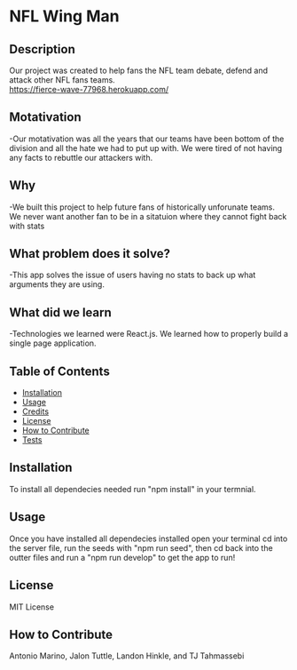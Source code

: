 # NFL Wing Man
## Description
Our project was created to help fans the NFL team debate, defend and attack other NFL fans teams.  
https://fierce-wave-77968.herokuapp.com/
## Motativation
-Our motativation was all the years that our teams have been bottom of the division and all the hate we had to put up with. We were tired of not having any facts to rebuttle our attackers with.
## Why
-We built this project to help future fans of historically unforunate teams. We never want another fan to be in a sitatuion where they cannot fight back with stats
## What problem does it solve?
-This app solves the issue of users having no stats to back up what arguments they are using. 
## What did we learn
-Technologies we learned were React.js. We learned how to properly build a single page application. 
## Table of Contents 
- [Installation](#installation)
- [Usage](#usage)
- [Credits](#credits)
- [License](#license)
- [How to Contribute](#how-to-contribute)
- [Tests](#tests)
## Installation
To install all dependecies needed run "npm install" in your termnial.
## Usage
Once you have installed all dependecies installed open your terminal cd into the server file, run the seeds with "npm run seed", then cd back into the outter files and run a "npm run develop" to get the app to run! 
## License
MIT License
## How to Contribute
Antonio Marino, Jalon Tuttle, Landon Hinkle, and TJ Tahmassebi

